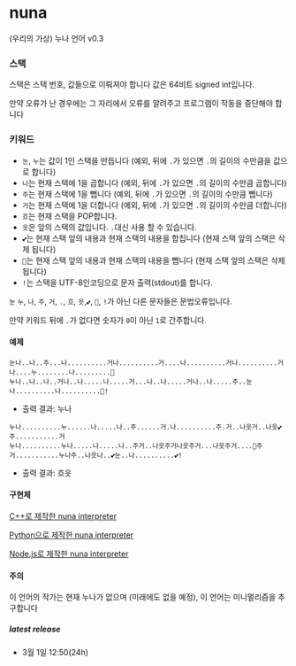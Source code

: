 # nuna
(우리의 가상) 누나 언어 v0.3

### 스택
스택은 스택 번호, 값들으로 이뤄져야 합니다
값은 64비트 signed int입니다.

만약 오류가 난 경우에는 그 자리에서 오류를 알려주고 프로그램이 작동을 중단해야 합니다

### 키워드
* `눈`, `누`는 값이 1인 스택을 만듭니다 (예외, 뒤에 `.`가 있으면 `.`의 길이의 수만큼을 값으로 합니다)
* `나`는 현재 스택에 1을 곱합니다 (예외, 뒤에 `.`가 있으면 `.`의 길이의 수만큼 곱합니다)
* `주`는 현재 스택에 1을 뺍니다 (예외, 뒤에 `.`가 있으면 `.`의 길이의 수만큼 뺍니다)
* `거`는 현재 스택에 1을 더합니다 (예외, 뒤에 `.`가 있으면 `.`의 길이의 수만큼 더합니다)
* `흐`는 현재 스택을 POP합니다.
* `읏`은 앞의 스택의 값입니다. `.`대신 사용 할 수 있습니다.
* `💕`는 현재 스택 앞의 내용과 현재 스택의 내용을 합칩니다 (현재 스택 앞의 스택은 삭제 됩니다)
* `🏩`는 현재 스택 앞의 내용과 현재 스택의 내용을 뺍니다 (현재 스택 앞의 스택은 삭제 됩니다)
* `!`는 스택을 UTF-8인코딩으로 문자 출력(stdout)를 합니다.

`눈` `누`, `나`, `주`, `거`, `.`, `흐`, `읏`,`💕`, `🏩`, `!`가 아닌 다른 문자들은 문법오류입니다.

만약 키워드 뒤에 `.`가 없다면 숫자가 `0`이 아닌 `1`로 간주합니다.

#### 예제
```
눈나..나..주...나..........거나..........거....나..........거나..........거나....누........나.........🏩
누나..나..나..거나..나.....나.....거...나..나.....거나..나.....주..눈나..........나..........🏩!
```
* 출력 결과: 누나
```
누나..........누......나.....나..주......거.나..........주.거..나읏거..나읏💕주...........거
누나..........누나.....나.....나..주거..나읏주거나읏주거...나읏주거....🏩주거...........누나주..나읏나..💕눈..나..........💕!
```
* 출력 결과: 흐읏

#### 구현체
[C++로 제작한 nuna interpreter](https://github.com/hui1601/nuna-interpreter)

[Python으로 제작한 nuna interpreter](https://github.com/pl-Steve28-lq/PyNuna)

[Node.js로 제작한 nuna interpreter](https://github.com/franknoh/nuna-interpreter)

#### 주의
이 언어의 작가는 현재 누나가 없으며 (미래에도 없을 예정), 이 언어는 미니멀리즘을 추구합니다

##### latest release
* 3월 1일 12:50(24h)
